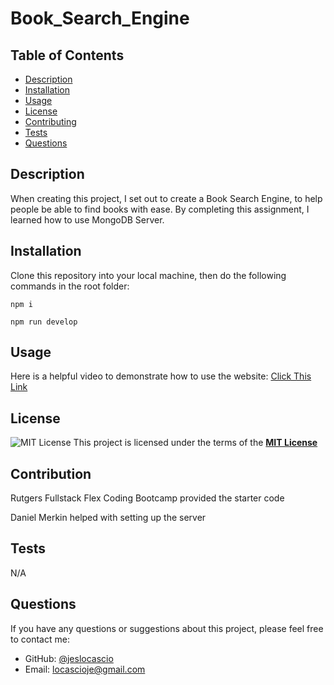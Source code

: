 # Book_Search_Engine

  ## Table of Contents
  - [Description](#description)
  - [Installation](#installation)
  - [Usage](#usage)
  - [License](#license)
  - [Contributing](#contributing)
  - [Tests](#tests)
  - [Questions](#questions)

  ## Description
  When creating this project, I set out to create a Book Search Engine, to help people be able to find books with ease. By completing this assignment, I learned how to use MongoDB Server.

  ## Installation
  Clone this repository into your local machine, then do the following commands in the root folder:

  ```npm i```

  ```npm run develop```
  
  ## Usage
 
 Here is a helpful video to demonstrate how to use the website: [Click This Link](https://drive.google.com/file/d/1nkFJOImZTrrcodnh0Ew9JeWANgWjMUdu/view)
  
 ## License
 ![MIT License](https://img.shields.io/badge/License-MIT-yellow.svg)
  This project is licensed under the terms of the **[MIT License](https://opensource.org/licenses/MIT)**
  
  ## Contribution
  
Rutgers Fullstack Flex Coding Bootcamp provided the starter code

Daniel Merkin helped with setting up the server

  ## Tests
  N/A

  ## Questions
  If you have any questions or suggestions about this project, please feel free to contact me:
- GitHub: [@jeslocascio](http://github.com/jeslocascio)
- Email: locascioje@gmail.com
